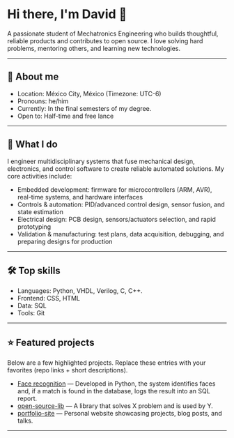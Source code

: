 # Hi there, I'm David 👋

A passionate student of Mechatronics Engineering who builds thoughtful, reliable products and contributes to open source. I love solving hard problems, mentoring others, and learning new technologies.

---

## 🔭 About me
- Location: México City, México (Timezone: UTC-6)
- Pronouns: he/him
- Currently: In the final semesters of my degree.
- Open to: Half-time and free lance
---

## 🚀 What I do
I engineer multidisciplinary systems that fuse mechanical design, electronics, and control software to create reliable automated solutions. My core activities include:
- Embedded development: firmware for microcontrollers (ARM, AVR), real-time systems, and hardware interfaces
- Controls & automation: PID/advanced control design, sensor fusion, and state estimation
- Electrical design: PCB design, sensors/actuators selection, and rapid prototyping
- Validation & manufacturing: test plans, data acquisition, debugging, and preparing designs for production
---

## 🛠️ Top skills
- Languages: Python, VHDL, Verilog, C, C++.
- Frontend: CSS, HTML
- Data: SQL
- Tools: Git

---

## ⭐ Featured projects
Below are a few highlighted projects. Replace these entries with your favorites (repo links + short descriptions).

- [Face recognition](https://github.com/dtrejo0611/proyectoReconocimientoFacial) — Developed in Python, the system identifies faces and, if a match is found in the database, logs the result into an SQL report.
- [open-source-lib](https://github.com/yourname/open-source-lib) — A library that solves X problem and is used by Y.
- [portfolio-site](https://github.com/yourname/portfolio-site) — Personal website showcasing projects, blog posts, and talks.


---
